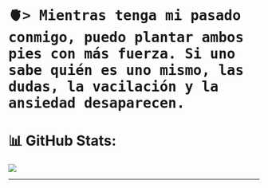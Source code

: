 <h1>
    <tt>🫀> Mientras tenga mi pasado conmigo, puedo plantar ambos pies con más fuerza.
Si uno sabe quién es uno mismo, las dudas, la vacilación y la ansiedad desaparecen.</tt>
</h1>

# 📊 GitHub Stats:
![](https://github-readme-stats.vercel.app/api/top-langs/?username=angeldqr&theme=dark&hide_border=false&include_all_commits=true&count_private=false&layout=compact)

---

<!-- Proudly created with GPRM ( https://gprm.itsvg.in ) -->
